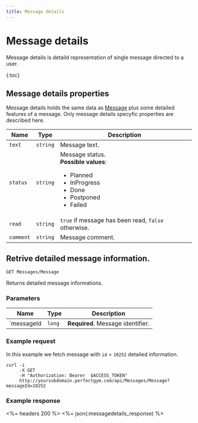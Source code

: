```yaml
---
title: Message details
---
```


# Message details

Message details is detaild representation of single message directed to a user. 

{:toc}


## <a name="properties"></a>Message details properties

Message details holds the same data as [Message][MessageProperties] plus some detailed features of a message.
Only message details specyfic properties are described here.


Name        | Type     | Description
------------|----------|----------------------
`text`		|`string`  | Message text.
`status`    |`string`  | Message status. <br><strong>Possible values</strong>: <br><ul><li>Planned</li><li>InProgress</li><li>Done</li><li>Postponed</li><li>Failed</li></ul>
`read`    	|`string`  | `true` if message has been read, `false` otherwise.
`comment`   |`string`  | Message comment.
      


## Retrive detailed message information.

    GET Messages/Message

Returns detailed message informations.


### Parameters

Name            | Type       | Description
----------------|------------|------------------------
`messageId      |`long`      | **Required**. Message identifier.



### Example request

In this example we fetch message with `id` = `10252` detailed information.

``` command-line
curl -i 
     -X GET 
     -H "Authorization: Bearer  $ACCESS_TOKEN"  
     http://yoursubdomain.perfectgym.com/api/Messages/Message?messageId=10252     	
```


### Example response

<%= headers 200 %>
<%= json(:messagedetails_response) %>



[MessageProperties]: /api/messages/messages#properties 

